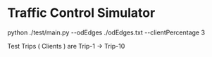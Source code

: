 # Traffic Control Simulator

python ./test/main.py --odEdges ./odEdges.txt --clientPercentage 3


Test Trips ( Clients ) are Trip-1 -> Trip-10